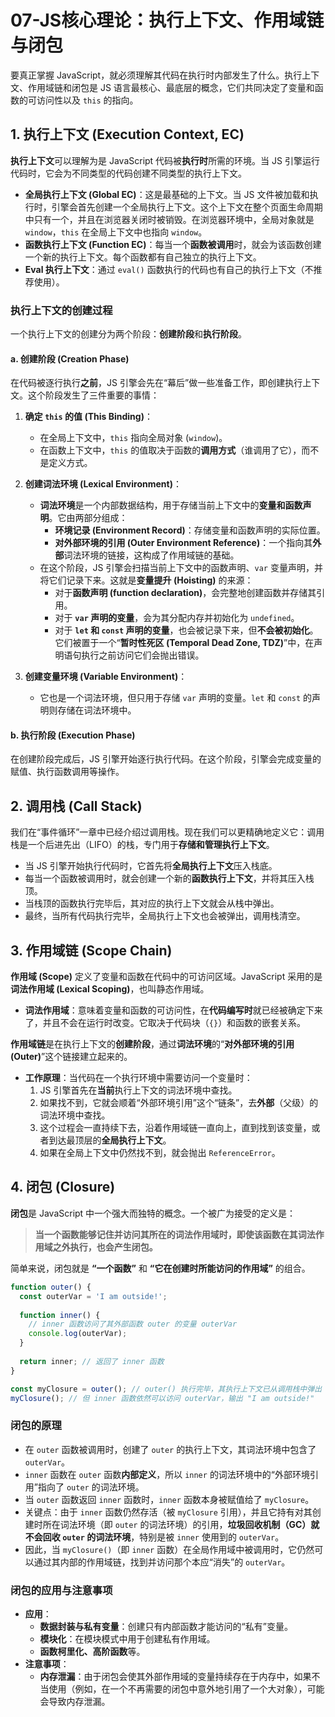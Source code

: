 # 07-JS核心理论：执行上下文、作用域链与闭包

要真正掌握 JavaScript，就必须理解其代码在执行时内部发生了什么。执行上下文、作用域链和闭包是 JS 语言最核心、最底层的概念，它们共同决定了变量和函数的可访问性以及 `this` 的指向。

## 1. 执行上下文 (Execution Context, EC)

**执行上下文**可以理解为是 JavaScript 代码被**执行时**所需的环境。当 JS 引擎运行代码时，它会为不同类型的代码创建不同类型的执行上下文。

*   **全局执行上下文 (Global EC)**：这是最基础的上下文。当 JS 文件被加载和执行时，引擎会首先创建一个全局执行上下文。这个上下文在整个页面生命周期中只有一个，并且在浏览器关闭时被销毁。在浏览器环境中，全局对象就是 `window`，`this` 在全局上下文中也指向 `window`。
*   **函数执行上下文 (Function EC)**：每当一个**函数被调用**时，就会为该函数创建一个新的执行上下文。每个函数都有自己独立的执行上下文。
*   **Eval 执行上下文**：通过 `eval()` 函数执行的代码也有自己的执行上下文（不推荐使用）。

### 执行上下文的创建过程

一个执行上下文的创建分为两个阶段：**创建阶段**和**执行阶段**。

#### a. 创建阶段 (Creation Phase)

在代码被逐行执行**之前**，JS 引擎会先在“幕后”做一些准备工作，即创建执行上下文。这个阶段发生了三件重要的事情：

1.  **确定 `this` 的值 (This Binding)**：
    *   在全局上下文中，`this` 指向全局对象 (`window`)。
    *   在函数上下文中，`this` 的值取决于函数的**调用方式**（谁调用了它），而不是定义方式。

2.  **创建词法环境 (Lexical Environment)**：
    *   **词法环境**是一个内部数据结构，用于存储当前上下文中的**变量和函数声明**。它由两部分组成：
        *   **环境记录 (Environment Record)**：存储变量和函数声明的实际位置。
        *   **对外部环境的引用 (Outer Environment Reference)**：一个指向其**外部**词法环境的链接，这构成了作用域链的基础。
    *   在这个阶段，JS 引擎会扫描当前上下文中的函数声明、`var` 变量声明，并将它们记录下来。这就是**变量提升 (Hoisting)** 的来源：
        *   对于**函数声明 (function declaration)**，会完整地创建函数并存储其引用。
        *   对于 **`var` 声明的变量**，会为其分配内存并初始化为 `undefined`。
        *   对于 **`let` 和 `const` 声明的变量**，也会被记录下来，但**不会被初始化**。它们被置于一个“**暂时性死区 (Temporal Dead Zone, TDZ)**”中，在声明语句执行之前访问它们会抛出错误。

3.  **创建变量环境 (Variable Environment)**：
    *   它也是一个词法环境，但只用于存储 `var` 声明的变量。`let` 和 `const` 的声明则存储在词法环境中。

#### b. 执行阶段 (Execution Phase)

在创建阶段完成后，JS 引擎开始逐行执行代码。在这个阶段，引擎会完成变量的赋值、执行函数调用等操作。

## 2. 调用栈 (Call Stack)

我们在“事件循环”一章中已经介绍过调用栈。现在我们可以更精确地定义它：调用栈是一个后进先出（LIFO）的栈，专门用于**存储和管理执行上下文**。

*   当 JS 引擎开始执行代码时，它首先将**全局执行上下文**压入栈底。
*   每当一个函数被调用时，就会创建一个新的**函数执行上下文**，并将其压入栈顶。
*   当栈顶的函数执行完毕后，其对应的执行上下文就会从栈中弹出。
*   最终，当所有代码执行完毕，全局执行上下文也会被弹出，调用栈清空。

## 3. 作用域链 (Scope Chain)

**作用域 (Scope)** 定义了变量和函数在代码中的可访问区域。JavaScript 采用的是**词法作用域 (Lexical Scoping)**，也叫静态作用域。

*   **词法作用域**：意味着变量和函数的可访问性，在**代码编写时**就已经被确定下来了，并且不会在运行时改变。它取决于代码块（`{}`）和函数的嵌套关系。

**作用域链**是在执行上下文的**创建阶段**，通过**词法环境**的“**对外部环境的引用 (Outer)**”这个链接建立起来的。

*   **工作原理**：当代码在一个执行环境中需要访问一个变量时：
    1.  JS 引擎首先在**当前**执行上下文的词法环境中查找。
    2.  如果找不到，它就会顺着“外部环境引用”这个“链条”，去**外部**（父级）的词法环境中查找。
    3.  这个过程会一直持续下去，沿着作用域链一直向上，直到找到该变量，或者到达最顶层的**全局执行上下文**。
    4.  如果在全局上下文中仍然找不到，就会抛出 `ReferenceError`。

## 4. 闭包 (Closure)

**闭包**是 JavaScript 中一个强大而独特的概念。一个被广为接受的定义是：

> **当一个函数能够记住并访问其所在的词法作用域时，即使该函数在其词法作用域之外执行，也会产生闭包。**

简单来说，闭包就是 **“一个函数”** 和 **“它在创建时所能访问的作用域”** 的组合。

```javascript
function outer() {
  const outerVar = 'I am outside!';
  
  function inner() {
    // inner 函数访问了其外部函数 outer 的变量 outerVar
    console.log(outerVar);
  }
  
  return inner; // 返回了 inner 函数
}

const myClosure = outer(); // outer() 执行完毕，其执行上下文已从调用栈中弹出
myClosure(); // 但 inner 函数依然可以访问 outerVar，输出 "I am outside!"
```

### 闭包的原理

*   在 `outer` 函数被调用时，创建了 `outer` 的执行上下文，其词法环境中包含了 `outerVar`。
*   `inner` 函数在 `outer` 函数**内部定义**，所以 `inner` 的词法环境中的“外部环境引用”指向了 `outer` 的词法环境。
*   当 `outer` 函数返回 `inner` 函数时，`inner` 函数本身被赋值给了 `myClosure`。
*   关键点：由于 `inner` 函数仍然存活（被 `myClosure` 引用），并且它持有对其创建时所在词法环境（即 `outer` 的词法环境）的引用，**垃圾回收机制（GC）就不会回收 `outer` 的词法环境**，特别是被 `inner` 使用到的 `outerVar`。
*   因此，当 `myClosure()`（即 `inner` 函数）在全局作用域中被调用时，它仍然可以通过其内部的作用域链，找到并访问那个本应“消失”的 `outerVar`。

### 闭包的应用与注意事项

*   **应用**：
    *   **数据封装与私有变量**：创建只有内部函数才能访问的“私有”变量。
    *   **模块化**：在模块模式中用于创建私有作用域。
    *   **函数柯里化、高阶函数**等。
*   **注意事项**：
    *   **内存泄漏**：由于闭包会使其外部作用域的变量持续存在于内存中，如果不当使用（例如，在一个不再需要的闭包中意外地引用了一个大对象），可能会导致内存泄漏。
